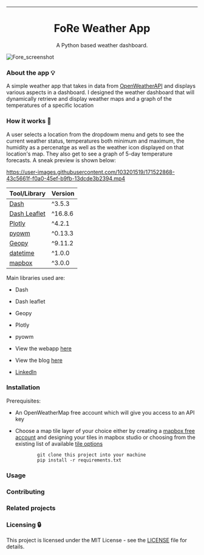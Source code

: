 
---

<h1 align="center">FoRe Weather App</h1>
<p align="center">
  A Python based weather dashboard.
</p>

![Fore_screenshot](https://user-images.githubusercontent.com/70502261/170562199-86f0e025-bb8a-41b8-96e6-fdd851d48b5a.png)


### About the app :bulb:
A simple weather app that takes in data from [OpenWeatherAPI](https://openweathermap.org/) and displays various aspects in a dashboard.
I designed the weather dashboard that will dynamically retrieve and display weather maps and a graph of the temperatures of a specific location

### How it works :feet:

A user selects a location from the dropdowm menu and gets to see the current weather status, temperatures both minimum and maximum, the humidity as a percenatge as well as the weather icon displayed on that location's map. They also get to see a graph of 5-day temperature forecasts. A sneak preview is shown below:


https://user-images.githubusercontent.com/103201519/171522868-43c5661f-f0a0-45ef-b9fb-13dcde3b2394.mp4

| Tool/Library                                                                       | Version |
| ---------------------------------------------------------------------------------- | ------- |
| [Dash](https://dash.plotly.com/)                                      | ^3.5.3  |
| [Dash Leaflet](https://dash-leaflet.herokuapp.com/)                                                      | ^16.8.6 |
| [Plotly](https://plotly.com/python)                                            | ^4.2.1  |
| [pyowm](https://pypi.org/project/pyowm/)                                              | ^0.13.3 |
| [Geopy](https://pypi.org/project/geopy/)                                 | ^9.11.2 |
| [datetime](https://docs.python.org/3/library/datetime.html) | ^1.0.0  |
| [mapbox](https://www.mapbox.com/maps/)                     | ^3.0.0  |
Main libraries used are:
* Dash
* Dash leaflet
* Geopy
* Plotly
* pyowm

* View the webapp [here](https://foreweatherapp.herokuapp.com/)
* View the blog [here](https://medium.com/@joywanjiru879/fore-weather-app-745daff2bea7)
* [LinkedIn](https://www.linkedin.com/in/joy-wanjiru-b717a0240/)

### Installation

Prerequisites:
* An OpenWeatherMap free account which will give you access to an API key
* Choose a map tile layer of your choice either by creating a [mapbox free account](https://account.mapbox.com/auth/signup/) and designing your tiles in mapbox studio or choosing from the existing list of available [tile options](http://leaflet-extras.github.io/leaflet-providers/preview/)


         
              git clone this project into your machine
              pip install -r requirements.txt
        


### Usage


### Contributing

### Related projects

### Licensing :lock:
This project is licensed under the MIT License - see the [LICENSE](https://github.com/Her-o1/weather_project/blob/main/LICENSE) file for details.
